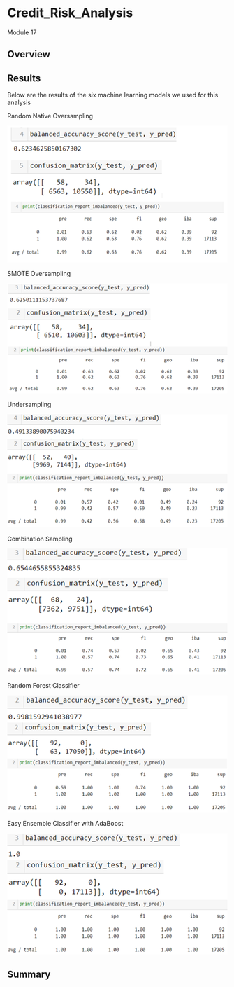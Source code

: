 # Credit_Risk_Analysis
Module 17

## Overview


## Results
Below are the results of the six machine learning models we used for this analysis

Random Native Oversampling

![Random Oversampling](https://github.com/sbull32/Credit_Risk_analysis/blob/main/Credit_Risk_Analysis/NaiveRandomOS.png)

SMOTE Oversampling

![SMOTE Oversampling](https://github.com/sbull32/Credit_Risk_analysis/blob/main/Credit_Risk_Analysis/SmoteOS.png)

Undersampling

![Undersampling](https://github.com/sbull32/Credit_Risk_analysis/blob/main/Credit_Risk_Analysis/US.png)

Combination Sampling

![Combo Sampling](https://github.com/sbull32/Credit_Risk_analysis/blob/main/Credit_Risk_Analysis/ComboS.png)

Random Forest Classifier

![BRFC](https://github.com/sbull32/Credit_Risk_analysis/blob/main/Credit_Risk_Analysis/BRFC.png)

Easy Ensemble Classifier with AdaBoost

![EEC](https://github.com/sbull32/Credit_Risk_analysis/blob/main/Credit_Risk_Analysis/EEC.png)

## Summary




